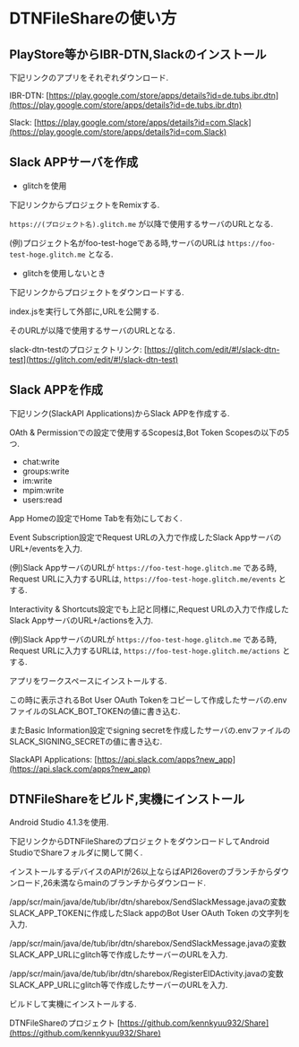 # DTNFileShareの使い方

## PlayStore等からIBR-DTN,Slackのインストール
下記リンクのアプリをそれぞれダウンロード.

IBR-DTN:
[https://play.google.com/store/apps/details?id=de.tubs.ibr.dtn](https://play.google.com/store/apps/details?id=de.tubs.ibr.dtn)

Slack:
[https://play.google.com/store/apps/details?id=com.Slack](https://play.google.com/store/apps/details?id=com.Slack)

## Slack APPサーバを作成
- glitchを使用

下記リンクからプロジェクトをRemixする.

`https://(プロジェクト名).glitch.me` が以降で使用するサーバのURLとなる.

(例)プロジェクト名がfoo-test-hogeである時,サーバのURLは `https://foo-test-hoge.glitch.me` となる.

- glitchを使用しないとき

下記リンクからプロジェクトをダウンロードする.

index.jsを実行して外部に,URLを公開する.

そのURLが以降で使用するサーバのURLとなる.

slack-dtn-testのプロジェクトリンク:
[https://glitch.com/edit/#!/slack-dtn-test](https://glitch.com/edit/#!/slack-dtn-test)

## Slack APPを作成
下記リンク(SlackAPI Applications)からSlack APPを作成する.

OAth & Permissionでの設定で使用するScopesは,Bot Token Scopesの以下の5つ.
- chat:write
- groups:write
- im:write
- mpim:write
- users:read

App Homeの設定でHome Tabを有効にしておく.

Event Subscription設定でRequest URLの入力で作成したSlack AppサーバのURL+/eventsを入力.

(例)Slack AppサーバのURLが `https://foo-test-hoge.glitch.me` である時,
Request URLに入力するURLは, `https://foo-test-hoge.glitch.me/events` とする.

Interactivity & Shortcuts設定でも上記と同様に,Request URLの入力で作成したSlack AppサーバのURL+/actionsを入力.

(例)Slack AppサーバのURLが `https://foo-test-hoge.glitch.me` である時,
Request URLに入力するURLは, `https://foo-test-hoge.glitch.me/actions` とする.

アプリをワークスペースにインストールする.

この時に表示されるBot User OAuth Tokenをコピーして作成したサーバの.envファイルのSLACK_BOT_TOKENの値に書き込む.

またBasic Information設定でsigning secretを作成したサーバの.envファイルのSLACK_SIGNING_SECRETの値に書き込む.

SlackAPI Applications:
[https://api.slack.com/apps?new_app](https://api.slack.com/apps?new_app)

## DTNFileShareをビルド,実機にインストール

Android Studio 4.1.3を使用.

下記リンクからDTNFileShareのプロジェクトをダウンロードしてAndroid StudioでShareフォルダに関して開く.

インストールするデバイスのAPIが26以上ならばAPI26overのブランチからダウンロード,26未満ならmainのブランチからダウンロード.

/app/scr/main/java/de/tub/ibr/dtn/sharebox/SendSlackMessage.javaの変数SLACK_APP_TOKENに作成したSlack appのBot User OAuth Token の文字列を入力.

/app/scr/main/java/de/tub/ibr/dtn/sharebox/SendSlackMessage.javaの変数SLACK_APP_URLにglitch等で作成したサーバーのURLを入力.

/app/scr/main/java/de/tub/ibr/dtn/sharebox/RegisterEIDActivity.javaの変数SLACK_APP_URLにglitch等で作成したサーバーのURLを入力.

ビルドして実機にインストールする.

DTNFileShareのプロジェクト
[https://github.com/kennkyuu932/Share](https://github.com/kennkyuu932/Share)
